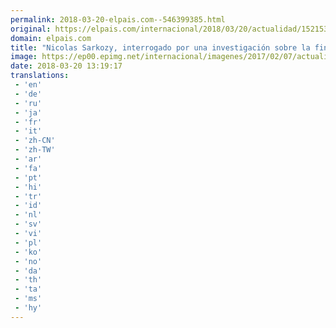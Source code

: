 ```yaml
---
permalink: 2018-03-20-elpais.com--546399385.html
original: https://elpais.com/internacional/2018/03/20/actualidad/1521531084_606069.html#?ref=rss&format=simple&link=link
domain: elpais.com
title: "Nicolas Sarkozy, interrogado por una investigación sobre la financiación libia de su campaña"
image: https://ep00.epimg.net/internacional/imagenes/2017/02/07/actualidad/1486461119_749890_1486461697_rrss_normal.jpg
date: 2018-03-20 13:19:17
translations: 
 - 'en'
 - 'de'
 - 'ru'
 - 'ja'
 - 'fr'
 - 'it'
 - 'zh-CN'
 - 'zh-TW'
 - 'ar'
 - 'fa'
 - 'pt'
 - 'hi'
 - 'tr'
 - 'id'
 - 'nl'
 - 'sv'
 - 'vi'
 - 'pl'
 - 'ko'
 - 'no'
 - 'da'
 - 'th'
 - 'ta'
 - 'ms'
 - 'hy'
---
```


